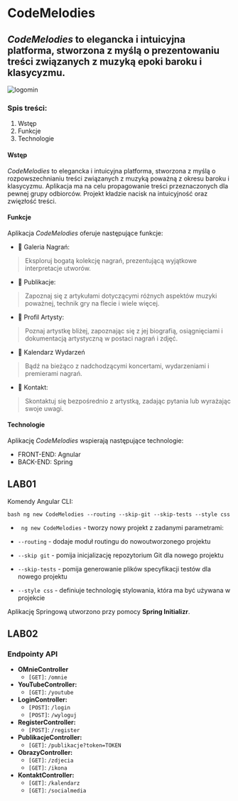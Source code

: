 # CodeMelodies
## *CodeMelodies* to elegancka i intuicyjna platforma, stworzona z myślą o prezentowaniu treści związanych z muzyką epoki baroku i klasycyzmu.
![logomin](https://github.com/WiolaWysopal/CodeMelodies/assets/115031260/cda728b1-437b-4814-baee-76785c65bf14)

### Spis treści:
1. Wstęp
2. Funkcje
3. Technologie

#### Wstęp
*CodeMelodies* to elegancka i intuicyjna platforma, stworzona z myślą o rozpowszechnianiu treści związanych z muzyką poważną z okresu baroku i klasycyzmu. Aplikacja ma na celu propagowanie treści przeznaczonych dla pewnej grupy odbiorców. Projekt kładzie nacisk na intuicyjność oraz zwięzłość treści.
#### Funkcje
Aplikacja *CodeMelodies* oferuje następujące funkcje: 
- 🎵 Galeria Nagrań:
 > Eksploruj bogatą kolekcję nagrań, prezentującą wyjątkowe interpretacje utworów.
- 📘 Publikacje:
 > Zapoznaj się z artykułami dotyczącymi różnych aspektów muzyki poważnej, technik gry na flecie i wiele więcej.
- 👥 Profil Artysty:
 > Poznaj artystkę bliżej, zapoznając się z jej biografią, osiągnięciami i dokumentacją artystyczną w postaci nagrań i zdjęć.
- 📅 Kalendarz Wydarzeń
 > Bądź na bieżąco z nadchodzącymi koncertami, wydarzeniami i premierami nagrań.
- 💌 Kontakt:
 > Skontaktuj się bezpośrednio z artystką, zadając pytania lub wyrażając swoje uwagi.
#### Technologie
Aplikację *CodeMelodies* wspierają następujące technologie:
- FRONT-END: Agnular
- BACK-END: Spring

## LAB01
Komendy Angular CLI:

```bash ng new CodeMelodies --routing --skip-git --skip-tests --style css```

- ``` ng new CodeMelodies``` - tworzy nowy projekt z zadanymi parametrami:

 - ``` --routing ``` - dodaje moduł routingu do nowoutworzonego projektu
 - ``` --skip git ``` -  pomija inicjalizację repozytorium Git dla nowego projektu
 - ``` --skip-tests ``` -   pomija generowanie plików specyfikacji testów dla nowego projektu
 - ``` --style css ``` -  definiuje technologię stylowania, która ma być używana w projekcie
 
 Aplikację Springową utworzono przy pomocy **Spring Initializr**.

## LAB02

### Endpointy API

- **OMnieController**
	- `[GET]`: `/omnie`
- **YouTubeController:**
	- `[GET]`: `/youtube`
- **LoginController:**
	- `[POST]`: `/login`
	- `[POST]`: `/wyloguj`
- **RegisterController:**
	- `[POST]`: `/register`
- **PublikacjeController:**
	- `[GET]`: `/publikacje?token=TOKEN`
- **ObrazyController:**
	- `[GET]`: `/zdjecia`
	- `[GET]`: `/ikona`
- **KontaktController:**
	- `[GET]`: `/kalendarz`
	- `[GET]`: `/socialmedia`



